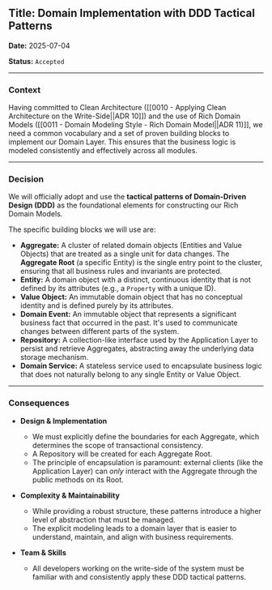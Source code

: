 ## **Title: Domain Implementation with DDD Tactical Patterns**

**Date:** 2025-07-04

**Status:** `Accepted`

---

### **Context**

Having committed to Clean Architecture ([[0010 - Applying Clean Architecture on the Write-Side||ADR 10]]) and the use of Rich Domain Models ([[0011 - Domain Modeling Style - Rich Domain Model||ADR 11)]], we need a common vocabulary and a set of proven building blocks to implement our Domain Layer. This ensures that the business logic is modeled consistently and effectively across all modules.

---

### **Decision**

We will officially adopt and use the **tactical patterns of Domain-Driven Design (DDD)** as the foundational elements for constructing our Rich Domain Models.

The specific building blocks we will use are:

- **Aggregate:** A cluster of related domain objects (Entities and Value Objects) that are treated as a single unit for data changes. The **Aggregate Root** (a specific Entity) is the single entry point to the cluster, ensuring that all business rules and invariants are protected.
- **Entity:** A domain object with a distinct, continuous identity that is not defined by its attributes (e.g., a `Property` with a unique ID).
- **Value Object:** An immutable domain object that has no conceptual identity and is defined purely by its attributes.
- **Domain Event:** An immutable object that represents a significant business fact that occurred in the past. It's used to communicate changes between different parts of the system.
- **Repository:** A collection-like interface used by the Application Layer to persist and retrieve Aggregates, abstracting away the underlying data storage mechanism.
- **Domain Service:** A stateless service used to encapsulate business logic that does not naturally belong to any single Entity or Value Object.

---

### **Consequences**

- **Design & Implementation**
    
    - We must explicitly define the boundaries for each Aggregate, which determines the scope of transactional consistency.
    - A Repository will be created for each Aggregate Root.
    - The principle of encapsulation is paramount: external clients (like the Application Layer) can _only_ interact with the Aggregate through the public methods on its Root.
- **Complexity & Maintainability**
    
    - While providing a robust structure, these patterns introduce a higher level of abstraction that must be managed.
    - The explicit modeling leads to a domain layer that is easier to understand, maintain, and align with business requirements.
- **Team & Skills**
    
    - All developers working on the write-side of the system must be familiar with and consistently apply these DDD tactical patterns.